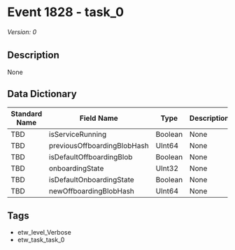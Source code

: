 # Event 1828 - task_0
###### Version: 0

## Description
None

## Data Dictionary
|Standard Name|Field Name|Type|Description|Sample Value|
|---|---|---|---|---|
|TBD|isServiceRunning|Boolean|None|`None`|
|TBD|previousOffboardingBlobHash|UInt64|None|`None`|
|TBD|isDefaultOffboardingBlob|Boolean|None|`None`|
|TBD|onboardingState|UInt32|None|`None`|
|TBD|isDefaultOnboardingState|Boolean|None|`None`|
|TBD|newOffboardingBlobHash|UInt64|None|`None`|

## Tags
* etw_level_Verbose
* etw_task_task_0